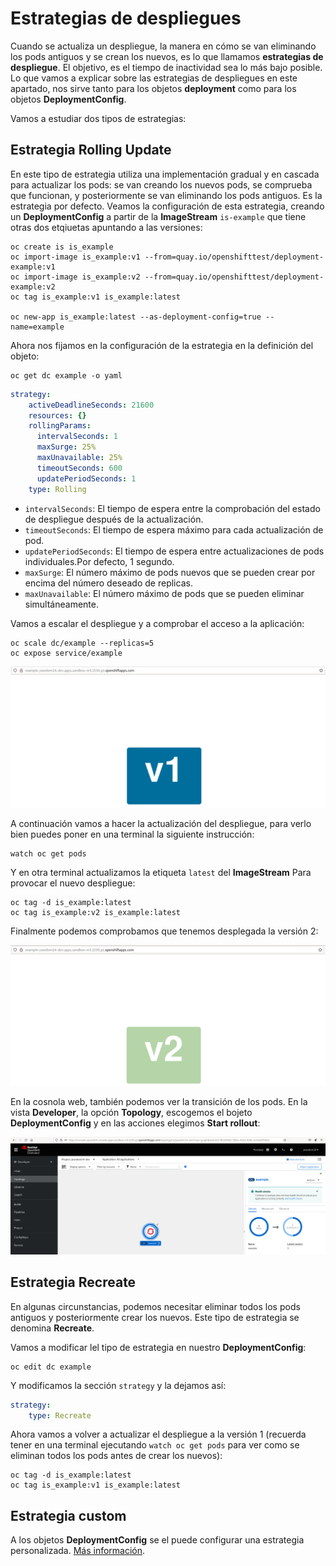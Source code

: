 # Estrategias de despliegues

Cuando se actualiza un despliegue, la manera en cómo se van eliminando los pods antiguos y se crean los nuevos, es lo que llamamos **estrategias de despliegue**. El objetivo, es el tiempo de inactividad sea lo más bajo posible. Lo que vamos a explicar sobre las estrategias de despliegues en este apartado, nos sirve tanto para los objetos **deployment** como para los objetos **DeploymentConfig**.

Vamos a estudiar dos tipos de estrategias:

## Estrategia Rolling Update

En este tipo de estrategia utiliza una implementación gradual y en cascada para actualizar los pods: se van creando los nuevos pods, se comprueba que funcionan, y posteriormente se van eliminando los pods antiguos. Es la estrategia por defecto. Veamos la configuración de esta estrategia, creando un **DeploymentConfig** a partir de la **ImageStream** `is-example` que tiene otras dos etqiuetas apuntando a las versiones:

    oc create is is_example
    oc import-image is_example:v1 --from=quay.io/openshifttest/deployment-example:v1
    oc import-image is_example:v2 --from=quay.io/openshifttest/deployment-example:v2
    oc tag is_example:v1 is_example:latest

    oc new-app is_example:latest --as-deployment-config=true --name=example

Ahora nos fijamos en la configuración de la estrategia en la definición del objeto:

    oc get dc example -o yaml

```yaml
strategy:
    activeDeadlineSeconds: 21600
    resources: {}
    rollingParams:
      intervalSeconds: 1
      maxSurge: 25%
      maxUnavailable: 25%
      timeoutSeconds: 600
      updatePeriodSeconds: 1
    type: Rolling
```

* `intervalSeconds`: El tiempo de espera entre la comprobación del estado de despliegue después de la actualización.
* `timeoutSeconds`: El tiempo de espera máximo para cada actualización de pod.
* `updatePeriodSeconds`: El tiempo de espera entre actualizaciones de pods individuales.Por defecto, 1 segundo.
* `maxSurge`: El número máximo de pods nuevos que se pueden crear por encima del número deseado de replicas.
* `maxUnavailable`: El número máximo de pods que se pueden eliminar simultáneamente.

Vamos a escalar el despliegue y a comprobar el acceso a la aplicación:

    oc scale dc/example --replicas=5
    oc expose service/example

![example](img/example1.png)

A continuación vamos a hacer la actualización del despliegue, para verlo bien puedes poner en una terminal la siguiente instrucción:

    watch oc get pods

Y en otra terminal actualizamos la etiqueta `latest` del **ImageStream** Para provocar el nuevo despliegue:

    oc tag -d is_example:latest
    oc tag is_example:v2 is_example:latest


Finalmente podemos comprobamos que tenemos desplegada la versión 2:

![example](img/example2.png)

En la cosnola web, también podemos ver la transición de los pods. En la vista **Developer**, la opción **Topology**, escogemos el bojeto **DeploymentConfig** y en las acciones elegimos **Start rollout**:

![example](img/example3.png)

## Estrategia Recreate

En algunas circunstancias, podemos necesitar eliminar todos los pods antiguos y posteriormente crear los nuevos. Este tipo de estrategia se denomina **Recreate**.

Vamos a modificar lel tipo de estrategia en nuestro **DeploymentConfig**:

    oc edit dc example

Y modificamos la sección `strategy` y la dejamos así:

```yaml
strategy:
    type: Recreate
```

Ahora vamos a volver a actualizar el despliegue a la versión 1 (recuerda tener en una terminal ejecutando `watch oc get pods` para ver como se eliminan todos los pods antes de crear los nuevos):

    oc tag -d is_example:latest
    oc tag is_example:v1 is_example:latest    

## Estrategia custom

A los objetos **DeploymentConfig** se el puede configurar una estrategia personalizada. [Más información](https://docs.openshift.com/container-platform/4.12/applications/deployments/deployment-strategies.html#deployments-custom-strategy_deployment-strategies).
